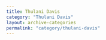 ```yaml
---
title: Thulani Davis
category: "Thulani Davis"
layout: archive-categories
permalink: "category/thulani-davis"
---
```

